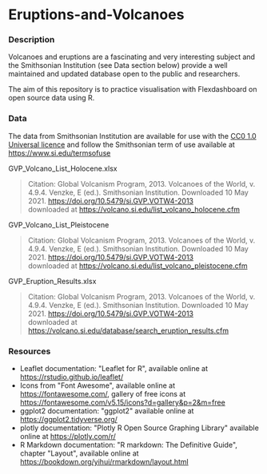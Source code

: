 # Eruptions-and-Volcanoes

### Description
Volcanoes and eruptions are a fascinating and very interesting subject and the Smithsonian Institution
(see Data section below) provide a well maintained and updated database open to the public and researchers.<br>

The aim of this repository is to practice visualisation with Flexdashboard on open source data using R.


### Data

The data from Smithsonian Institution are available for use with the [CC0 1.0 Universal licence](https://creativecommons.org/publicdomain/zero/1.0/)
and follow the Smithsonian term of use available at https://www.si.edu/termsofuse

GVP_Volcano_List_Holocene.xlsx
>Citation: Global Volcanism Program, 2013. Volcanoes of the World, v. 4.9.4. Venzke, E (ed.). Smithsonian Institution. Downloaded 10 May 2021. https://doi.org/10.5479/si.GVP.VOTW4-2013 <br>
downloaded at https://volcano.si.edu/list_volcano_holocene.cfm

GVP_Volcano_List_Pleistocene
>Citation: Global Volcanism Program, 2013. Volcanoes of the World, v. 4.9.4. Venzke, E (ed.). Smithsonian Institution. Downloaded 10 May 2021. https://doi.org/10.5479/si.GVP.VOTW4-2013 <br>
downloaded at  https://volcano.si.edu/list_volcano_pleistocene.cfm

GVP_Eruption_Results.xlsx
>Citation: Global Volcanism Program, 2013. Volcanoes of the World, v. 4.9.4. Venzke, E (ed.). Smithsonian Institution. Downloaded 10 May 2021. https://doi.org/10.5479/si.GVP.VOTW4-2013 <br>
downloaded at https://volcano.si.edu/database/search_eruption_results.cfm


### Resources
- Leaflet documentation: "Leaflet for R", available online at https://rstudio.github.io/leaflet/
- Icons from "Font Awesome",  available online at https://fontawesome.com/, gallery of free icons at https://fontawesome.com/v5.15/icons?d=gallery&p=2&m=free
- ggplot2 documentation: "ggplot2" available online at https://ggplot2.tidyverse.org/
- plotly documentation: "Plotly R Open Source Graphing Library" available online at https://plotly.com/r/
- R Markdown documentation: "R markdown: The Definitive Guide", chapter "Layout", available online at https://bookdown.org/yihui/rmarkdown/layout.html

